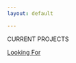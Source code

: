 ```yaml
---
layout: default

---
```

CURRENT PROJECTS


[Looking For](./p/select/looking-for.html)


























